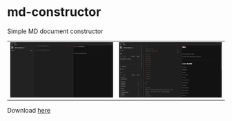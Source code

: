 # md-constructor

Simple MD document constructor

<table>
<tr>
<td><img src="docs/images/md-constructor_1.png" alt="MD Constructor Screenshot 1"></td>
<td><img src="docs/images/md-constructor_2.png" alt="MD Constructor Screenshot 2"></td>
</tr>
</table>

Download [here](https://github.com/FirowMD/md-constructor/releases)
